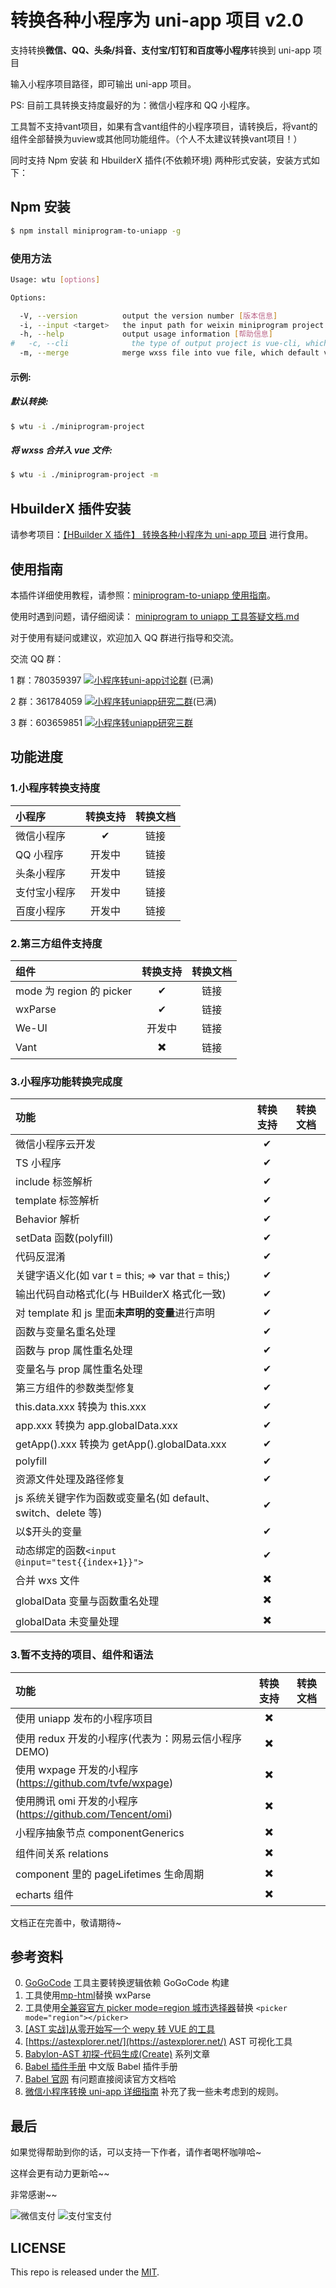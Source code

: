 # 转换各种小程序为 uni-app 项目 v2.0

支持转换**微信、QQ、头条/抖音、支付宝/钉钉和百度等小程序**转换到 uni-app 项目

输入小程序项目路径，即可输出 uni-app 项目。

PS: 目前工具转换支持度最好的为：微信小程序和 QQ 小程序。

工具暂不支持vant项目，如果有含vant组件的小程序项目，请转换后，将vant的组件全部替换为uview或其他同功能组件。（个人不太建议转换vant项目！）

同时支持 Npm 安装 和 HbuilderX 插件(不依赖环境) 两种形式安装，安装方式如下：

## Npm 安装

```sh
$ npm install miniprogram-to-uniapp -g
```

### 使用方法

```sh
Usage: wtu [options]

Options:

  -V, --version          output the version number [版本信息]
  -i, --input <target>   the input path for weixin miniprogram project [输入目录]
  -h, --help             output usage information [帮助信息]
#   -c, --cli              the type of output project is vue-cli, which default value is false [是否转换为vue-cli项目，默认false]
  -m, --merge            merge wxss file into vue file, which default value is false [是否合并wxss到vue文件，默认false]

```

#### 示例:

##### 默认转换:

```sh
$ wtu -i ./miniprogram-project
```

##### 将 wxss 合并入 vue 文件:

```sh
$ wtu -i ./miniprogram-project -m
```

<!-- ##### 转换项目为 vue-cli 项目:

```sh
$ wtu -i ./miniprogram-project -c
``` -->

## HbuilderX 插件安装

请参考项目：[【HBuilder X 插件】 转换各种小程序为 uni-app 项目](https://ext.dcloud.net.cn/plugin?id=2656) 进行食用。

<!-- 目前这种方式，不支持转换 vant 项目，如需转换 vant 项目，请使用 Npm 安装 方式。 -->

## 使用指南

本插件详细使用教程，请参照：[miniprogram-to-uniapp 使用指南](http://ask.dcloud.net.cn/article/36037)。

使用时遇到问题，请仔细阅读： [miniprogram to uniapp 工具答疑文档.md](https://github.com/zhangdaren/articles/blob/master/miniprogram-to-uniapp%E5%B7%A5%E5%85%B7%E7%AD%94%E7%96%91.md)

对于使用有疑问或建议，欢迎加入 QQ 群进行指导和交流。

交流 QQ 群：

1 群：780359397 <a target="_blank" href="http://shang.qq.com/wpa/qunwpa?idkey=6cccd111e447ed70ee0c17672a452bf71e7e62cfa6b427bbd746df2d32297b64"><img border="0" src="http://pub.idqqimg.com/wpa/images/group.png" alt="小程序转uni-app讨论群" title="小程序转uni-app讨论群"></a> (已满)

2 群：361784059 <a target="_blank" href="https://qm.qq.com/cgi-bin/qm/qr?k=vpt4K1r6Witx29ZsKcb_tqvinhcZzVhK&jump_from=webapi"><img border="0" src="http://pub.idqqimg.com/wpa/images/group.png" alt="小程序转uniapp研究二群" title="小程序转uniapp研究二群"></a>(已满)

3 群：603659851 <a target="_blank" href="https://jq.qq.com/?_wv=1027&k=3GSqQMIB"><img border="0" src="http://pub.idqqimg.com/wpa/images/group.png" alt="小程序转uniapp研究三群" title="小程序转uniapp研究三群"></a>

## 功能进度

### 1.小程序转换支持度

| 小程序       | 转换支持 | 转换文档 |
| :----------- | :------: | :------: |
| 微信小程序   |    ✔     |   链接   |
| QQ 小程序    |  开发中  |   链接   |
| 头条小程序   |  开发中  |   链接   |
| 支付宝小程序 |  开发中  |   链接   |
| 百度小程序   |  开发中  |   链接   |

### 2.第三方组件支持度

| 组件                     | 转换支持 | 转换文档 |
| :----------------------- | :------: | :------: |
| mode 为 region 的 picker |    ✔     |   链接   |
| wxParse                  |    ✔     |   链接   |
| We-UI                    |  开发中  |   链接   |
| Vant                     |    ✖️    |   链接   |

### 3.小程序功能转换完成度

| 功能                                                         | 转换支持 | 转换文档 |
| :----------------------------------------------------------- | :------: | -------- |
| 微信小程序云开发                                             |    ✔     |          |
| TS 小程序                                                    |    ✔     |          |
| include 标签解析                                             |    ✔     |          |
| template 标签解析                                            |    ✔     |          |
| Behavior 解析                                                |    ✔     |          |
| setData 函数(polyfill)                                       |    ✔     |          |
| 代码反混淆                                                   |    ✔     |          |
| 关键字语义化(如 var t = this; => var that = this;)           |    ✔     |          |
| 输出代码自动格式化(与 HBuilderX 格式化一致)                  |    ✔     |          |
| 对 template 和 js 里面**未声明的变量**进行声明               |    ✔     |          |
| 函数与变量名重名处理                                         |    ✔     |          |
| 函数与 prop 属性重名处理                                     |    ✔     |          |
| 变量名与 prop 属性重名处理                                   |    ✔     |          |
| 第三方组件的参数类型修复                                     |    ✔     |          |
| this.data.xxx 转换为 this.xxx                                |    ✔     |          |
| app.xxx 转换为 app.globalData.xxx                            |    ✔     |          |
| getApp().xxx 转换为 getApp().globalData.xxx                  |    ✔     |          |
| polyfill                                                     |    ✔     |          |
| 资源文件处理及路径修复                                       |    ✔     |          |
| js 系统关键字作为函数或变量名(如 default、switch、delete 等) |    ✔     |          |
| 以$开头的变量                                                |    ✔     |          |
| 动态绑定的函数`<input @input="test{{index+1}}">`             |    ✔     |          |
| 合并 wxs 文件                                                |    ✖️    |          |
| globalData 变量与函数重名处理                                |    ✖️    |          |
| globalData 未变量处理                                        |    ✖️    |          |

### 3.暂不支持的项目、组件和语法

| 功能                                                      | 转换支持 | 转换文档 |
| :-------------------------------------------------------- | :------: | -------- |
| 使用 uniapp 发布的小程序项目                              |    ✖️    |          |
| 使用 redux 开发的小程序(代表为：网易云信小程序 DEMO)      |    ✖️    |          |
| 使用 wxpage 开发的小程序(https://github.com/tvfe/wxpage)  |    ✖️    |          |
| 使用腾讯 omi 开发的小程序(https://github.com/Tencent/omi) |    ✖️    |          |
| 小程序抽象节点 componentGenerics                          |    ✖️    |          |
| 组件间关系 relations                                      |    ✖️    |          |
| component 里的 pageLifetimes 生命周期                     |    ✖️    |          |
| echarts 组件                                              |    ✖️    |          |

文档正在完善中，敬请期待~

## 参考资料

0. [GoGoCode](https://gogocode.io/) 工具主要转换逻辑依赖 GoGoCode 构建
1. 工具使用[mp-html](https://ext.dcloud.net.cn/plugin?id=805)替换 wxParse
2. 工具使用[全兼容官方 picker mode=region 城市选择器](https://ext.dcloud.net.cn/plugin?id=1536)替换 `<picker mode="region"></picker>`
3. [[AST 实战]从零开始写一个 wepy 转 VUE 的工具](https://juejin.im/post/5c877cd35188257e3b14a1bc#heading-14)
4. [https://astexplorer.net/](https://astexplorer.net/) AST 可视化工具
5. [Babylon-AST 初探-代码生成(Create)](https://summerrouxin.github.io/2018/05/22/ast-create/Javascript-Babylon-AST-create/) 系列文章
6. [Babel 插件手册](https://github.com/jamiebuilds/babel-handbook/blob/master/translations/zh-Hans/plugin-handbook.md#toc-inserting-into-a-container) 中文版 Babel 插件手册
7. [Babel 官网](https://babeljs.io/docs/en/babel-types) 有问题直接阅读官方文档哈
8. [微信小程序转换 uni-app 详细指南](http://ask.dcloud.net.cn/article/35786) 补充了我一些未考虑到的规则。

## 最后

如果觉得帮助到你的话，可以支持一下作者，请作者喝杯咖啡哈~

这样会更有动力更新哈~~

非常感谢~~

![微信支付](https://zhangdaren.gitee.io/articles/img/WeChanQR.png)
![支付宝支付](https://zhangdaren.gitee.io/articles/img/AliPayQR.png)

## LICENSE

This repo is released under the [MIT](http://opensource.org/licenses/MIT).
